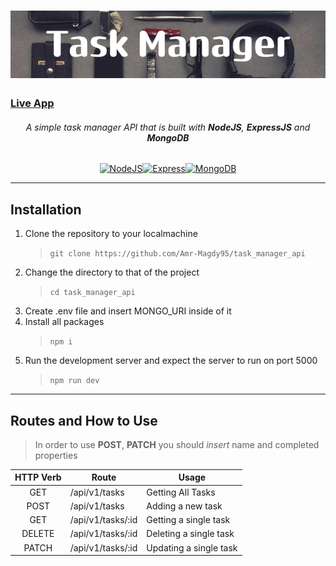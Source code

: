 <h1 align="center">
  
  <img  src="Task_Manager.png" />
  
</h1>
<h3><a href="https://task-manager-api-amr-magdy.adaptable.app/">Live App</a></h3>

<h6 align="center">A simple task manager API that is built with <strong>NodeJS</strong>, <strong>ExpressJS</strong> and <strong>MongoDB</strong></h6>

<p align="center">
<a href="https://nodejs.org/en/" target="_blank" rel="noreferrer"><img src="https://raw.githubusercontent.com/danielcranney/readme-generator/main/public/icons/skills/nodejs-colored.svg" width="36" height="36" alt="NodeJS" /></a><a href="https://expressjs.com/" target="_blank" rel="noreferrer"><img src="https://raw.githubusercontent.com/danielcranney/readme-generator/main/public/icons/skills/express-colored.svg" width="36" height="36" alt="Express" /></a><a href="https://www.mongodb.com/" target="_blank" rel="noreferrer"><img src="https://raw.githubusercontent.com/danielcranney/readme-generator/main/public/icons/skills/mongodb-colored.svg" width="36" height="36" alt="MongoDB" /></a>
</p>

---

## Installation

1. Clone the repository to your localmachine
   > `git clone https://github.com/Amr-Magdy95/task_manager_api`
2. Change the directory to that of the project
   > `cd task_manager_api`
3. Create .env file and insert MONGO_URI inside of it
4. Install all packages
   > `npm i`
5. Run the development server and expect the server to run on port 5000
   > `npm run dev`

---

## Routes and How to Use

> In order to use **POST**, **PATCH** you should _insert_ name and completed properties

| HTTP Verb | Route             | Usage                  |
| :-------: | ----------------- | ---------------------- |
|    GET    | /api/v1/tasks     | Getting All Tasks      |
|   POST    | /api/v1/tasks     | Adding a new task      |
|    GET    | /api/v1/tasks/:id | Getting a single task  |
|  DELETE   | /api/v1/tasks/:id | Deleting a single task |
|   PATCH   | /api/v1/tasks/:id | Updating a single task |
